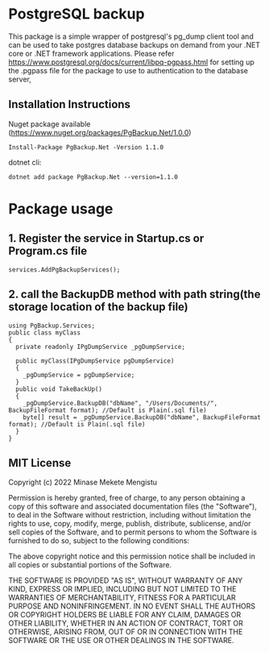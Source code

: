 
# PostgreSQL backup

This package is a simple wrapper of postgresql's pg_dump client tool and can be used to take postgres database backups on demand from your .NET core or .NET framework applications.
Please refer https://www.postgresql.org/docs/current/libpq-pgpass.html for setting up the .pgpass file for the package to use to authentication to the database server, 

## Installation Instructions
Nuget package available (https://www.nuget.org/packages/PgBackup.Net/1.0.0)
```
Install-Package PgBackup.Net -Version 1.1.0
```
dotnet cli:
```
dotnet add package PgBackup.Net --version=1.1.0
```
# Package usage
## 1. Register the service in Startup.cs or Program.cs file
```
services.AddPgBackupServices();
```
## 2. call the BackupDB method with path string(the storage location of the backup file) 
```
using PgBackup.Services;
public class myClass
{
  private readonly IPgDumpService _pgDumpService;
  
  public myClass(IPgDumpService pgDumpService)
  {
    _pgDumpService = pgDumpService;
  }
  public void TakeBackUp()
  {
    _pgDumpService.BackupDB("dbName", "/Users/Documents/", BackupFileFormat format); //Default is Plain(.sql file)
    byte[] result = _pgDumpService.BackupDB("dbName", BackupFileFormat format); //Default is Plain(.sql file)
  }
}
```

## MIT License

Copyright (c) 2022 Minase Mekete Mengistu

Permission is hereby granted, free of charge, to any person obtaining a copy of this software and associated documentation files (the "Software"), to deal in the Software without restriction, including without limitation the rights to use, copy, modify, merge, publish, distribute, sublicense, and/or sell copies of the Software, and to permit persons to whom the Software is furnished to do so, subject to the following conditions:

The above copyright notice and this permission notice shall be included in all copies or substantial portions of the Software.

THE SOFTWARE IS PROVIDED "AS IS", WITHOUT WARRANTY OF ANY KIND, EXPRESS OR IMPLIED, INCLUDING BUT NOT LIMITED TO THE WARRANTIES OF MERCHANTABILITY, FITNESS FOR A PARTICULAR PURPOSE AND NONINFRINGEMENT. IN NO EVENT SHALL THE AUTHORS OR COPYRIGHT HOLDERS BE LIABLE FOR ANY CLAIM, DAMAGES OR OTHER LIABILITY, WHETHER IN AN ACTION OF CONTRACT, TORT OR OTHERWISE, ARISING FROM, OUT OF OR IN CONNECTION WITH THE SOFTWARE OR THE USE OR OTHER DEALINGS IN THE SOFTWARE.
